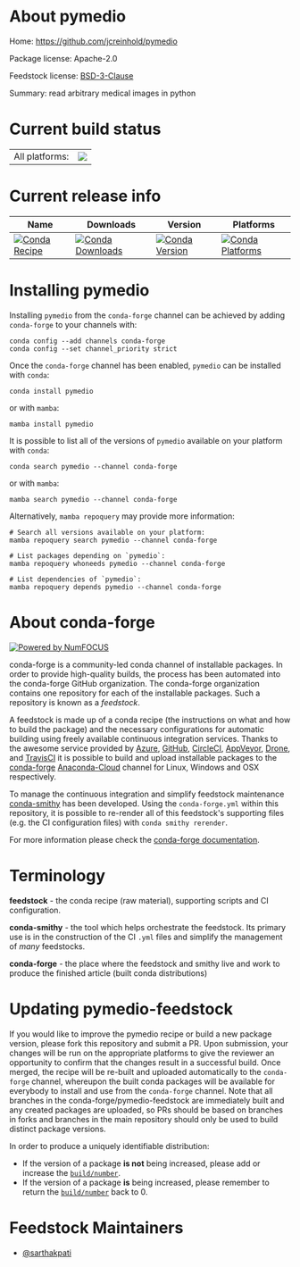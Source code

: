 About pymedio
=============

Home: https://github.com/jcreinhold/pymedio

Package license: Apache-2.0

Feedstock license: [BSD-3-Clause](https://github.com/conda-forge/pymedio-feedstock/blob/main/LICENSE.txt)

Summary: read arbitrary medical images in python

Current build status
====================


<table><tr><td>All platforms:</td>
    <td>
      <a href="https://dev.azure.com/conda-forge/feedstock-builds/_build/latest?definitionId=17687&branchName=main">
        <img src="https://dev.azure.com/conda-forge/feedstock-builds/_apis/build/status/pymedio-feedstock?branchName=main">
      </a>
    </td>
  </tr>
</table>

Current release info
====================

| Name | Downloads | Version | Platforms |
| --- | --- | --- | --- |
| [![Conda Recipe](https://img.shields.io/badge/recipe-pymedio-green.svg)](https://anaconda.org/conda-forge/pymedio) | [![Conda Downloads](https://img.shields.io/conda/dn/conda-forge/pymedio.svg)](https://anaconda.org/conda-forge/pymedio) | [![Conda Version](https://img.shields.io/conda/vn/conda-forge/pymedio.svg)](https://anaconda.org/conda-forge/pymedio) | [![Conda Platforms](https://img.shields.io/conda/pn/conda-forge/pymedio.svg)](https://anaconda.org/conda-forge/pymedio) |

Installing pymedio
==================

Installing `pymedio` from the `conda-forge` channel can be achieved by adding `conda-forge` to your channels with:

```
conda config --add channels conda-forge
conda config --set channel_priority strict
```

Once the `conda-forge` channel has been enabled, `pymedio` can be installed with `conda`:

```
conda install pymedio
```

or with `mamba`:

```
mamba install pymedio
```

It is possible to list all of the versions of `pymedio` available on your platform with `conda`:

```
conda search pymedio --channel conda-forge
```

or with `mamba`:

```
mamba search pymedio --channel conda-forge
```

Alternatively, `mamba repoquery` may provide more information:

```
# Search all versions available on your platform:
mamba repoquery search pymedio --channel conda-forge

# List packages depending on `pymedio`:
mamba repoquery whoneeds pymedio --channel conda-forge

# List dependencies of `pymedio`:
mamba repoquery depends pymedio --channel conda-forge
```


About conda-forge
=================

[![Powered by
NumFOCUS](https://img.shields.io/badge/powered%20by-NumFOCUS-orange.svg?style=flat&colorA=E1523D&colorB=007D8A)](https://numfocus.org)

conda-forge is a community-led conda channel of installable packages.
In order to provide high-quality builds, the process has been automated into the
conda-forge GitHub organization. The conda-forge organization contains one repository
for each of the installable packages. Such a repository is known as a *feedstock*.

A feedstock is made up of a conda recipe (the instructions on what and how to build
the package) and the necessary configurations for automatic building using freely
available continuous integration services. Thanks to the awesome service provided by
[Azure](https://azure.microsoft.com/en-us/services/devops/), [GitHub](https://github.com/),
[CircleCI](https://circleci.com/), [AppVeyor](https://www.appveyor.com/),
[Drone](https://cloud.drone.io/welcome), and [TravisCI](https://travis-ci.com/)
it is possible to build and upload installable packages to the
[conda-forge](https://anaconda.org/conda-forge) [Anaconda-Cloud](https://anaconda.org/)
channel for Linux, Windows and OSX respectively.

To manage the continuous integration and simplify feedstock maintenance
[conda-smithy](https://github.com/conda-forge/conda-smithy) has been developed.
Using the ``conda-forge.yml`` within this repository, it is possible to re-render all of
this feedstock's supporting files (e.g. the CI configuration files) with ``conda smithy rerender``.

For more information please check the [conda-forge documentation](https://conda-forge.org/docs/).

Terminology
===========

**feedstock** - the conda recipe (raw material), supporting scripts and CI configuration.

**conda-smithy** - the tool which helps orchestrate the feedstock.
                   Its primary use is in the construction of the CI ``.yml`` files
                   and simplify the management of *many* feedstocks.

**conda-forge** - the place where the feedstock and smithy live and work to
                  produce the finished article (built conda distributions)


Updating pymedio-feedstock
==========================

If you would like to improve the pymedio recipe or build a new
package version, please fork this repository and submit a PR. Upon submission,
your changes will be run on the appropriate platforms to give the reviewer an
opportunity to confirm that the changes result in a successful build. Once
merged, the recipe will be re-built and uploaded automatically to the
`conda-forge` channel, whereupon the built conda packages will be available for
everybody to install and use from the `conda-forge` channel.
Note that all branches in the conda-forge/pymedio-feedstock are
immediately built and any created packages are uploaded, so PRs should be based
on branches in forks and branches in the main repository should only be used to
build distinct package versions.

In order to produce a uniquely identifiable distribution:
 * If the version of a package **is not** being increased, please add or increase
   the [``build/number``](https://docs.conda.io/projects/conda-build/en/latest/resources/define-metadata.html#build-number-and-string).
 * If the version of a package **is** being increased, please remember to return
   the [``build/number``](https://docs.conda.io/projects/conda-build/en/latest/resources/define-metadata.html#build-number-and-string)
   back to 0.

Feedstock Maintainers
=====================

* [@sarthakpati](https://github.com/sarthakpati/)

